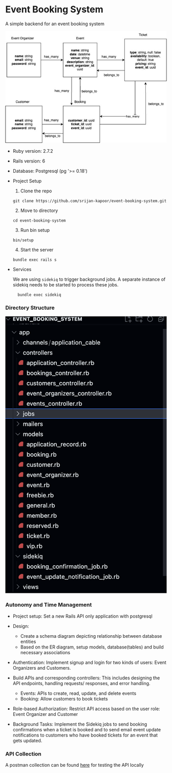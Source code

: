 # Event Booking System

A simple backend for an event booking system

![Entity Relationship Diagram](./event_booking.jpg)
* Ruby version: 2.7.2
* Rails version: 6
* Database: Postgresql (pg '>= 0.18')

* Project Setup
  1. Clone the repo
  ```
  git clone https://github.com/srijan-kapoor/event-booking-system.git
  ```
  2. Move to directory
  ```
  cd event-booking-system
  ```
  3. Run bin setup
  ```
  bin/setup
  ```
  4. Start the server
  ```
  bundle exec rails s
  ```

* Services

  We are using `sidekiq` to trigger background jobs.
  A separate instance of sidekiq needs to be started to process these jobs.
  ```
    bundle exec sidekiq
  ```

### Directory Structure
![Code Structure](./code_structure.png)

### Autonomy and Time Management

- Project setup: Set a new Rails API only application with postgresql
- Design: 
  - Create a schema diagram depicting relationship between database entities
  - Based on the ER diagram, setup models, database(tables) and build necessary associations

- Authentication: Implement signup and login for two kinds of users: Event Organizers and Customers.
- Build APIs and corresponding controllers:
This includes designing the API endpoints, handling requests/ responses, and error handling.
  - Events: APIs to create, read, update, and delete events
  - Booking: Allow customers to book tickets

- Role-based Authorization: Restrict API access based on the user role: Event Organizer and Customer

- Background Tasks: Implement the Sidekiq jobs to send booking confirmations when a ticket is booked and to send email event update notifications to customers who have booked tickets for an event that gets updated.

### API Collection
A postman collection can be found [here](https://github.com/srijan-kapoor/event-booking-system/blob/0b558abfc192e44f7afcce9d8114427eb176eb28/event-booking-system.postman_collection.json) for testing the API locally
